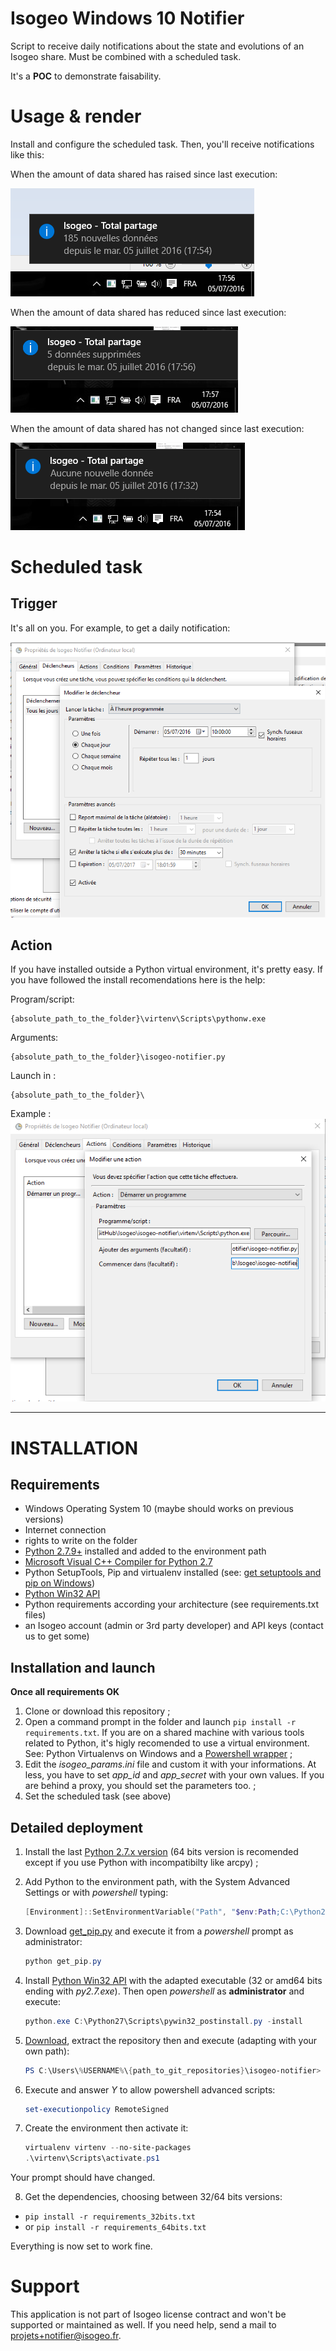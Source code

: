 Isogeo Windows 10 Notifier
======

Script to receive daily notifications about the state and evolutions of an Isogeo share.
Must be combined with a scheduled task.

It's a **POC** to demonstrate faisability.

# Usage & render

Install and configure the scheduled task.
Then, you'll receive notifications like this:

When the amount of data shared has raised since last execution:

![Notification sample - More data since last execution](img/capture_example_NewData.png)

When the amount of data shared has reduced since last execution:

![Notification sample - Less data since last execution](img/capture_example_DataDeleted.png)

When the amount of data shared has not changed since last execution:

![Notification sample - Any change](img/capture_example_NothingChanged.png)

# Scheduled task

## Trigger

It's all on you. For example, to get a daily notification:

![Scheduled task - Trigger settings](img/task_trigger_example.PNG)

## Action

If you have installed outside a Python virtual environment, it's pretty easy.
If you have followed the install recomendations here is the help:

Program/script:
```
{absolute_path_to_the_folder}\virtenv\Scripts\pythonw.exe
```

Arguments:
```
{absolute_path_to_the_folder}\isogeo-notifier.py
```

Launch in :
```
{absolute_path_to_the_folder}\
```

Example :
![Scheduled task - Action settings](img/task_action_settings.PNG)

______

# INSTALLATION

## Requirements

* Windows Operating System 10 (maybe should works on previous versions)
* Internet connection
* rights to write on the folder
* [Python 2.7.9+](https://www.python.org/downloads/windows) installed and added to the environment path
* [Microsoft Visual C++ Compiler for Python 2.7](https://www.microsoft.com/en-us/download/details.aspx?id=44266)
* Python SetupTools, Pip and virtualenv installed (see: [get setuptools and pip on Windows](http://docs.python-guide.org/en/latest/starting/install/win/#setuptools-pip))
* [Python Win32 API](https://sourceforge.net/projects/pywin32/files/pywin32/)
* Python requirements according your architecture (see requirements.txt files)
* an Isogeo account (admin or 3rd party developer) and API keys (contact us to get some)

## Installation and launch

**Once all requirements OK**

1. Clone or download this repository ;
2. Open a command prompt in the folder and launch `pip install -r requirements.txt`. If you are on a shared machine with various tools related to Python, it's higly recomended to use a virtual environment. See: Python Virtualenvs on Windows and a [Powershell wrapper](https://bitbucket.org/guillermooo/virtualenvwrapper-powershell/) ;
3. Edit the *isogeo_params.ini* file and custom it with your informations. At less, you have to set *app_id* and *app_secret* with your own values. If you are behind a proxy, you should set the parameters too. ;
4. Set the scheduled task (see above)

## Detailed deployment

1. Install the last [Python 2.7.x version](https://www.python.org/downloads/windows) (64 bits version is recomended except if you use Python with incompatibilty like arcpy) ;
2. Add Python to the environment path, with the System Advanced Settings or with *powershell* typing:

    ```powershell
    [Environment]::SetEnvironmentVariable("Path", "$env:Path;C:\Python27\;C:\Python27\Scripts\", "User")
    ```

3. Download [get_pip.py](https://bootstrap.pypa.io/get-pip.py) and execute it from a *powershell* prompt as administrator:

    ```powershell
    python get_pip.py
    ```

4. Install [Python Win32 API](https://sourceforge.net/projects/pywin32/files/pywin32/) with the adapted executable (32 or amd64 bits ending with *py2.7.exe*). Then open *powershell* as **administrator** and execute:

    ```powershell
    python.exe C:\Python27\Scripts\pywin32_postinstall.py -install
    ```

5. [Download](https://github.com/Guts/isogeo-notifier/archive/master.zip), extract the repository then and execute (adapting with your own path):

    ```powershell
    PS C:\Users\%USERNAME%\{path_to_git_repositories}\isogeo-notifier> pip install virtualenv
    ```

5. Execute and answer *Y* to allow powershell advanced scripts:

    ```powershell
    set-executionpolicy RemoteSigned
    ```

6. Create the environment then activate it:

    ```powershell
    virtualenv virtenv --no-site-packages
    .\virtenv\Scripts\activate.ps1
    ```
  
  Your prompt should have changed.

8. Get the dependencies, choosing between 32/64 bits versions:

  * `pip install -r requirements_32bits.txt`
  * or `pip install -r requirements_64bits.txt`

Everything is now set to work fine.

# Support

This application is not part of Isogeo license contract and won't be supported or maintained as well. If you need help, send a mail to <projets+notifier@isogeo.fr>.
